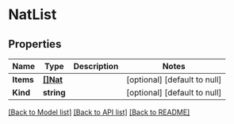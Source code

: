 # NatList

## Properties
Name | Type | Description | Notes
------------ | ------------- | ------------- | -------------
**Items** | [**[]Nat**](nat.md) |  | [optional] [default to null]
**Kind** | **string** |  | [optional] [default to null]

[[Back to Model list]](../README.md#documentation-for-models) [[Back to API list]](../README.md#documentation-for-api-endpoints) [[Back to README]](../README.md)


